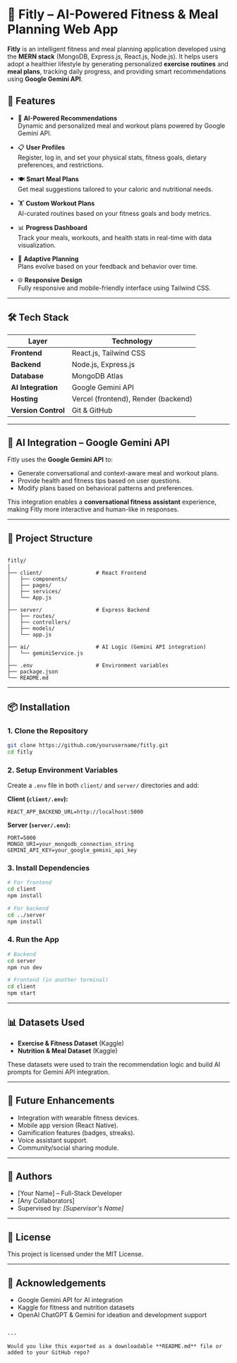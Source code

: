 
# 💪 Fitly – AI-Powered Fitness & Meal Planning Web App

**Fitly** is an intelligent fitness and meal planning application developed using the **MERN stack** (MongoDB, Express.js, React.js, Node.js). It helps users adopt a healthier lifestyle by generating personalized **exercise routines** and **meal plans**, tracking daily progress, and providing smart recommendations using **Google Gemini API**.

## 🚀 Features

- 🧠 **AI-Powered Recommendations**  
  Dynamic and personalized meal and workout plans powered by Google Gemini API.

- 📋 **User Profiles**  
  Register, log in, and set your physical stats, fitness goals, dietary preferences, and restrictions.

- 🍽️ **Smart Meal Plans**  
  Get meal suggestions tailored to your caloric and nutritional needs.

- 🏋️ **Custom Workout Plans**  
  AI-curated routines based on your fitness goals and body metrics.

- 📊 **Progress Dashboard**  
  Track your meals, workouts, and health stats in real-time with data visualization.

- 🔁 **Adaptive Planning**  
  Plans evolve based on your feedback and behavior over time.

- 🌐 **Responsive Design**  
  Fully responsive and mobile-friendly interface using Tailwind CSS.

---

## 🛠️ Tech Stack

| Layer          | Technology               |
|----------------|--------------------------|
| **Frontend**   | React.js, Tailwind CSS   |
| **Backend**    | Node.js, Express.js      |
| **Database**   | MongoDB Atlas            |
| **AI Integration** | Google Gemini API        |
| **Hosting**    | Vercel (frontend), Render (backend) |
| **Version Control** | Git & GitHub         |

---

## 🧠 AI Integration – Google Gemini API

Fitly uses the **Google Gemini API** to:
- Generate conversational and context-aware meal and workout plans.
- Provide health and fitness tips based on user questions.
- Modify plans based on behavioral patterns and preferences.

This integration enables a **conversational fitness assistant** experience, making Fitly more interactive and human-like in responses.

---

## 📁 Project Structure

```

fitly/
│
├── client/                 # React Frontend
│   ├── components/
│   ├── pages/
│   ├── services/
│   └── App.js
│
├── server/                 # Express Backend
│   ├── routes/
│   ├── controllers/
│   ├── models/
│   └── app.js
│
├── ai/                     # AI Logic (Gemini API integration)
│   └── geminiService.js
│
├── .env                    # Environment variables
├── package.json
└── README.md

````

---

## 📦 Installation

### 1. Clone the Repository
```bash
git clone https://github.com/yourusername/fitly.git
cd fitly
````

### 2. Setup Environment Variables

Create a `.env` file in both `client/` and `server/` directories and add:

**Client (`client/.env`):**

```
REACT_APP_BACKEND_URL=http://localhost:5000
```

**Server (`server/.env`):**

```
PORT=5000
MONGO_URI=your_mongodb_connection_string
GEMINI_API_KEY=your_google_gemini_api_key
```

### 3. Install Dependencies

```bash
# For frontend
cd client
npm install

# For backend
cd ../server
npm install
```

### 4. Run the App

```bash
# Backend
cd server
npm run dev

# Frontend (in another terminal)
cd client
npm start
```

---

## 📊 Datasets Used

* **Exercise & Fitness Dataset** (Kaggle)
* **Nutrition & Meal Dataset** (Kaggle)

These datasets were used to train the recommendation logic and build AI prompts for Gemini API integration.

---

## 🔮 Future Enhancements

* Integration with wearable fitness devices.
* Mobile app version (React Native).
* Gamification features (badges, streaks).
* Voice assistant support.
* Community/social sharing module.

---

## 🤝 Authors

* \[Your Name] – Full-Stack Developer
* \[Any Collaborators]
* Supervised by: *\[Supervisor's Name]*

---

## 📜 License

This project is licensed under the MIT License.

---

## 🙌 Acknowledgements

* Google Gemini API for AI integration
* Kaggle for fitness and nutrition datasets
* OpenAI ChatGPT & Gemini for ideation and development support

```

---

Would you like this exported as a downloadable **README.md** file or added to your GitHub repo?
```
